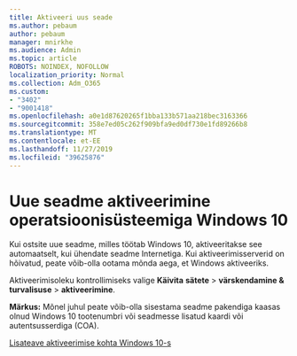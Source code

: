 ```yaml
---
title: Aktiveeri uus seade
ms.author: pebaum
author: pebaum
manager: mnirkhe
ms.audience: Admin
ms.topic: article
ROBOTS: NOINDEX, NOFOLLOW
localization_priority: Normal
ms.collection: Adm_O365
ms.custom:
- "3402"
- "9001418"
ms.openlocfilehash: a0e1d87620265f1bba133b571aa218bec3163366
ms.sourcegitcommit: 358e7ed05c262f909bfa9ed0df730e1fd89266b8
ms.translationtype: MT
ms.contentlocale: et-EE
ms.lasthandoff: 11/27/2019
ms.locfileid: "39625876"
---
```

# <a name="activating-a-new-device-running-windows-10"></a>Uue seadme aktiveerimine operatsioonisüsteemiga Windows 10

Kui ostsite uue seadme, milles töötab Windows 10, aktiveeritakse see automaatselt, kui ühendate seadme Internetiga. Kui aktiveerimisserverid on hõivatud, peate võib-olla ootama mõnda aega, et Windows aktiveeriks.

Aktiveerimisoleku kontrollimiseks valige **Käivita** **sätete** > **värskendamine & turvalisuse** > **aktiveerimine**.

**Märkus:** Mõnel juhul peate võib-olla sisestama seadme pakendiga kaasas olnud Windows 10 tootenumbri või seadmesse lisatud kaardi või autentsusserdiga (COA).

[Lisateave aktiveerimise kohta Windows 10-s](https://support.microsoft.com/help/12440)